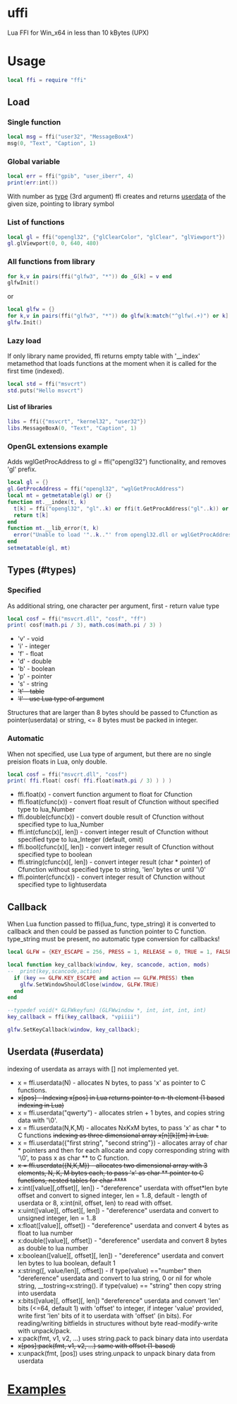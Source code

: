 # uffi
Lua FFI for Win_x64 in less than 10 kBytes (UPX)
# Usage
```Lua
local ffi = require "ffi"
```
## Load
### Single function
```Lua
local msg = ffi("user32", "MessageBoxA")
msg(0, "Text", "Caption", 1)
```
### Global variable
```Lua
local err = ffi("gpib", "user_iberr", 4)
print(err:int())
```
With number as [type](readme.md#types) (3rd argument) ffi creates and returns [userdata](readme.md#userdata) of the given size, pointing to library symbol
### List of functions
```Lua
local gl = ffi("opengl32", {"glClearColor", "glClear", "glViewport"})
gl.glViewport(0, 0, 640, 480)
```
### All functions from library
```Lua
for k,v in pairs(ffi("glfw3", "*")) do _G[k] = v end
glfwInit()
```
or 
```Lua
local glfw = {}
for k,v in pairs(ffi("glfw3", "*")) do glfw[k:match("^glfw(.+)") or k] = v end
glfw.Init()
```
### Lazy load
If only library name provided, ffi returns empty table with '__index' metamethod that loads functions at the moment when it is called for the first time (indexed).
```Lua
local std = ffi("msvcrt")
std.puts("Hello msvcrt")
```
#### List of libraries
```Lua
libs = ffi({"msvcrt", "kernel32", "user32"})
libs.MessageBoxA(0, "Text", "Caption", 1)
```
### OpenGL extensions example
Adds wglGetProcAddress to gl = ffi("opengl32") functionality, and removes 'gl' prefix.
```Lua
local gl = {}
gl.GetProcAddress = ffi("opengl32", "wglGetProcAddress")
local mt = getmetatable(gl) or {}
function mt.__index(t, k) 
  t[k] = ffi("opengl32", "gl"..k) or ffi(t.GetProcAddress("gl"..k)) or getmetatable(t).__lib_error(t, "gl"..k)
  return t[k]
end
function mt.__lib_error(t, k) 
  error("Unable to load '"..k.."' from opengl32.dll or wglGetProcAddress") 
end
setmetatable(gl, mt)
```
## Types (#types)
### Specified
As additional string, one character per argument, first - return value type
```Lua
local cosf = ffi("msvcrt.dll", "cosf", "ff")
print( cosf(math.pi / 3), math.cos(math.pi / 3) )
```
* 'v' - void
* 'i' - integer
* 'f' - float
* 'd' - double
* 'b' - boolean
* 'p' - pointer
* 's' - string
* ~~'t' - table~~
* ~~'l' - use Lua type of argument~~

Structures that are larger than 8 bytes should be passed to Cfunction as pointer(userdata) or string, <= 8 bytes must be packed in integer.
### Automatic
When not specified, use Lua type of argument, but there are no single preision floats in Lua, only double.
```Lua
local cosf = ffi("msvcrt.dll", "cosf")
print( ffi.float( cosf( ffi.float(math.pi / 3) ) ) )
```
* ffi.float(x) - convert function argument to float for Cfunction
* ffi.float(cfunc(x)) - convert float result of Cfunction without specified type to lua_Number
* ffi.double(cfunc(x)) - convert double result of Cfunction without specified type to lua_Number
* ffi.int(cfunc(x)[, len]) - convert integer result of Cfunction without specified type to lua_Integer (default, omit)
* ffi.bool(cfunc(x)[, len]) - convert integer result of Cfunction without specified type to boolean
* ffi.string(cfunc(x)[, len]) - convert integer result (char * pointer) of Cfunction without specified type to string, 'len' bytes or until '\0'
* ffi.pointer(cfunc(x)) - convert integer result of Cfunction without specified type to lightuserdata
## Callback
When Lua function passed to ffi(lua_func, type_string) it is converted to callback and then could be passed as function pointer to C function.
type_string must be present, no automatic type conversion for callbacks!
```Lua
local GLFW = {KEY_ESCAPE = 256, PRESS = 1, RELEASE = 0, TRUE = 1, FALSE = 0}

local function key_callback(window, key, scancode, action, mods)
--  print(key,scancode,action)
  if (key == GLFW.KEY_ESCAPE and action == GLFW.PRESS) then
    glfw.SetWindowShouldClose(window, GLFW.TRUE)
  end
end

--typedef void(* GLFWkeyfun) (GLFWwindow *, int, int, int, int)
key_callback = ffi(key_callback, "vpiiii")

glfw.SetKeyCallback(window, key_callback);
```
## Userdata (#userdata)
indexing of userdata as arrays with [] not implemented yet.
* x = ffi.userdata(N) - allocates N bytes, to pass 'x' as pointer to C functions.
* ~~x[pos] - Indexing x[pos] in Lua returns pointer to n-th element (1 based indexing in Lua)~~
* x = ffi.userdata("qwerty") - allocates strlen + 1 bytes, and copies string data with '\0'.
* x = ffi.userdata(N,K,M) - allocates NxKxM bytes, to pass 'x' as char * to C functions ~~indexing as three dimensional array x[n][k][m] in Lua.~~
* x = ffi.userdata({"first string", "second string"}) - allocates array of char * pointers and then for each allocate and copy corresponding string with '\0', to pass x as char ** to C function.
* ~~x = ffi.userdata({N,K,M}) - allocates two dimensional array with 3 elements, N, K, M bytes each, to pass 'x' as char ** pointer to C functions, nested tables for char ****~~
* x:int([value][,offset][, len]) - "dereference" userdata with offset*len byte offset and convert to signed integer, len = 1..8, default - length of userdata or 8, x:int(nil, offset, len) to read with offset.
* x:uint([value][, offset][, len]) - "dereference" userdata and convert to unsigned integer, len = 1..8
* x:float([value][, offset]) - "dereference" userdata and convert 4 bytes as float to lua number
* x:double([value][, offset]) - "dereference" userdata and convert 8 bytes as double to lua number
* x:boolean([value][, offset][, len]) - "dereference" userdata and convert len bytes to lua boolean, default 1
* x:string([, value/len][, offset]) - if type(value) =="number" then "dereference" userdata and convert to lua string, 0 or nil for whole string, 
  __tostring=x:string(). if type(value) == "string" then copy string into userdata 
* x:bits([value][, offset][, len]) "dereference" userdata and convert 'len' bits (<=64, default 1) with 'offset' to integer, if integer 'value' provided, write first 'len' bits of it to userdata with 'offset' (in bits).
For reading/writing bitfields in structures without byte read-modify-write with unpack/pack.
* x:pack(fmt, v1, v2, ...) uses string.pack to pack binary data into userdata
* ~~x[pos]:pack(fmt, v1, v2, ...) same with offset (1-based)~~
* x:unpack(fmt, [pos]) uses string.unpack to unpack binary data from userdata

# [Examples](example/)
